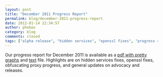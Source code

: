 ```yaml
---
layout: post
title: "December 2011 Progress Report"
permalink: blog/december-2011-progress-report
date: 2012-01-14 22:34:57
author: phobos
category: blog
comments: closed
tags: ["alpha release", "hidden services", "openssl fixes", "progress report", "stable release", "tor releases"]
---
```


Our progress report for December 2011 is available as a [pdf with pretty graphs](https://archive.torproject.org/monthly-report-archive/2011-December-Monthly-Report.pdf) and [text](https://archive.torproject.org/monthly-report-archive/2011-December-Monthly-Report.txt) file. Highlights are on hidden services fixes, openssl fixes, obfuscating proxy progress, and general updates on advocacy and releases.
